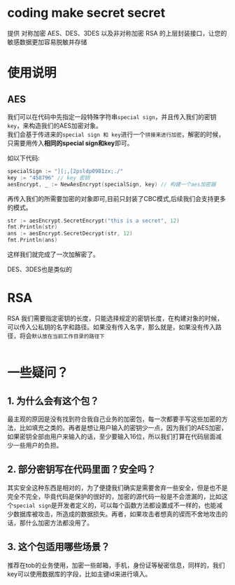# coding make secret secret
提供 对称加密 AES、DES、3DES 以及非对称加密 RSA 的上层封装接口，让您的敏感数据更加容易脱敏并存储

# 使用说明

## AES
我们可以在代码中先指定一段特殊字符串`special sign`，并且传入我们的密钥`key`，来构造我们的AES加密对象。\
我们会基于传进来的` special sign 和 key `进行一个`拼接来进行加密`，解密的时候，只需要用传入**相同的special sign和key**即可。

如以下代码:

```go
specialSign := "][;,[2psldp0981zx;./"
key := "458796" // key 密钥
aesEncrypt, _ := NewAesEncrypt(specialSign, key) // 构建一个aes加密器
```

再传入我们的所需要加密的对象即可,目前只封装了CBC模式,后续我们会支持更多的模式。

```go
str := aesEncrypt.SecretEncrypt("this is a secret", 12)
fmt.Println(str)
ans := aesEncrypt.SecretDecrypt(str, 12)
fmt.Println(ans)
```

这样我们就完成了一次加解密了。

DES、3DES也是类似的

# RSA

RSA 我们需要指定密钥的长度，只能选择规定的密钥长度，在构建对象的时候，可以传入公私钥的名字和路径。如果没有传入名字，那么就是，如果没有传入路径，将会`默认放在当前工作目录的路径下`

```go

```


# 一些疑问？
## 1. 为什么会有这个包？
最主观的原因是没有找到符合我自己业务的加密包，每一次都要手写这些加密的方法，比如填充之类的。再者是想让用户输入的密钥少一点，因为我们的AES加密，如果密钥全部由用户来输入的话，至少要输入16位，所以我们打算在代码层面减少一些用户的负担。

## 2. 部分密钥写在代码里面？安全吗？
其实安全这种东西是相对的，为了便捷我们确实是需要舍弃一些安全，但是也不是完全不完全，毕竟代码是保护的很好的，加密的源代码一般是不会泄漏的，比如这个`special sign`是开发者定义的，可以每个函数方法都设置成不一样的，也能减少数据库被攻击，所造成的数据损失。再者，如果攻击者想真的锲而不舍地攻击的话，那什么加密方法都没用了。

## 3. 这个包适用哪些场景？
推荐在tob的业务使用，加密一些邮箱，手机，身份证等秘密信息，同样的，我们key可以使用数据库的字段，比如主键id来进行填入。


